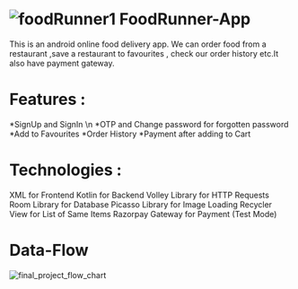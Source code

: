 # ![foodRunner1](https://user-images.githubusercontent.com/67462478/229034179-c92ddd51-5911-45de-9baa-8008ead14b85.png) FoodRunner-App 


This is an android online food delivery app. We can order food from a restaurant ,save a restaurant to favourites , check our order history etc.It also have payment gateway.

# Features :
  *SignUp and SignIn \n
  *OTP and Change password for forgotten password
  *Add to Favourites
  *Order History
  *Payment after adding to Cart
  
# Technologies :
  XML for Frontend
  Kotlin for Backend
  Volley Library for HTTP Requests
  Room Library for Database
  Picasso Library for Image Loading
  Recycler View for List of Same Items
  Razorpay Gateway for Payment (Test Mode)
  
# Data-Flow
![final_project_flow_chart](https://user-images.githubusercontent.com/67462478/229033822-cc78af4b-3ce8-4789-a3c8-6b8e3eadc358.jpg)
